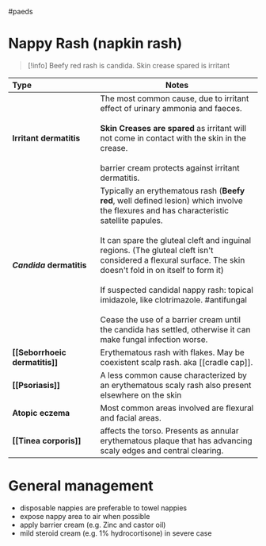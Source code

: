 #paeds
# Nappy Rash (napkin rash)

> [!info]
> Beefy red rash is candida. 
> Skin crease spared is irritant

| Type                           | Notes                                                                                                                                                                                                                                                                                                                                                                                                                                                                                                                       |
| :----------------------------- | --------------------------------------------------------------------------------------------------------------------------------------------------------------------------------------------------------------------------------------------------------------------------------------------------------------------------------------------------------------------------------------------------------------------------------------------------------------------------------------------------------------------------- |
| **Irritant dermatitis**        | The most common cause, due to irritant effect of urinary ammonia and faeces.<br><br>**Skin Creases are spared** as irritant will not come in contact with the skin in the crease.<br><br>barrier cream protects against irritant dermatitis.                                                                                                                                                                                                                                                                                |
| **_Candida_ dermatitis**       | Typically an erythematous rash (**Beefy red**, well defined lesion) which involve the flexures and has characteristic satellite papules.<br><br>It can spare the gluteal cleft and inguinal regions. (The gluteal cleft isn't considered a flexural surface. The skin doesn't fold in on itself to form it)<br><br>If suspected candidal nappy rash: topical imidazole, like clotrimazole. #antifungal<br><br>Cease the use of a barrier cream until the candida has settled, otherwise it can make fungal infection worse. |
| **[[Seborrhoeic dermatitis]]** | Erythematous rash with flakes. May be coexistent scalp rash. aka [[cradle cap]].                                                                                                                                                                                                                                                                                                                                                                                                                                            |
| **[[Psoriasis]]**              | A less common cause characterized by an erythematous scaly rash also present elsewhere on the skin                                                                                                                                                                                                                                                                                                                                                                                                                          |
| **Atopic eczema**              | Most common areas involved are flexural and facial areas.                                                                                                                                                                                                                                                                                                                                                                                                                                                                   |
| **[[Tinea corporis]]**         | affects the torso. Presents as annular erythematous plaque that has advancing scaly edges and central clearing.                                                                                                                                                                                                                                                                                                                                                                                                             |
# General management
- disposable nappies are preferable to towel nappies
- expose nappy area to air when possible
- apply barrier cream (e.g. Zinc and castor oil)
- mild steroid cream (e.g. 1% hydrocortisone) in severe case